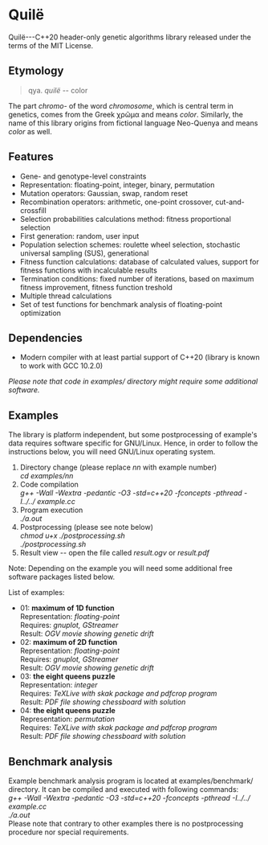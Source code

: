 # Quilë
Quilë---C++20 header-only genetic algorithms library released under the terms
of the MIT License.

## Etymology
> qya. *quilë* -- color

The part *chromo-* of the word *chromosome*, which is central term in genetics,
comes from the Greek χρῶμα and means *color*. Similarly, the name of this
library origins from fictional language Neo-Quenya and means *color* as well.

## Features
- Gene- and genotype-level constraints
- Representation: floating-point, integer, binary, permutation
- Mutation operators: Gaussian, swap, random reset
- Recombination operators: arithmetic, one-point crossover, cut-and-crossfill
- Selection probabilities calculations method: fitness proportional selection
- First generation: random, user input
- Population selection schemes: roulette wheel selection, stochastic universal
  sampling (SUS), generational
- Fitness function calculations: database of calculated values, support for
  fitness functions with incalculable results
- Termination conditions: fixed number of iterations, based on maximum fitness
  improvement, fitness function treshold
- Multiple thread calculations
- Set of test functions for benchmark analysis of floating-point optimization

## Dependencies
- Modern compiler with at least partial support of C++20 (library is known to
  work with GCC 10.2.0)

*Please note that code in examples/ directory might require some additional
software.*

## Examples
The library is platform independent, but some postprocessing of example's data
requires software specific for GNU/Linux. Hence, in order to follow the
instructions below, you will need GNU/Linux operating system.

1. Directory change (please replace *nn* with example number)  
    *cd examples/nn*
2. Code compilation  
    *g++ -Wall -Wextra -pedantic -O3 -std=c++20 -fconcepts -pthread -I../../
    example.cc*
3. Program execution  
    *./a.out*
4. Postprocessing (please see note below)  
    *chmod u+x ./postprocessing.sh*  
    *./postprocessing.sh*
5. Result view -- open the file called *result.ogv* or *result.pdf*

Note: Depending on the example you will need some additional free software
packages listed below.

List of examples:

- 01: **maximum of 1D function**  
Representation: *floating-point*  
Requires: *gnuplot, GStreamer*  
Result: *OGV movie showing genetic drift*
- 02: **maximum of 2D function**  
Representation: *floating-point*  
Requires: *gnuplot, GStreamer*  
Result: *OGV movie showing genetic drift*
- 03: **the eight queens puzzle**  
Representation: *integer*  
Requires: *TeXLive with skak package and pdfcrop program*  
Result: *PDF file showing chessboard with solution*
- 04: **the eight queens puzzle**  
Representation: *permutation*  
Requires: *TeXLive with skak package and pdfcrop program*  
Result: *PDF file showing chessboard with solution*

## Benchmark analysis
Example benchmark analysis program is located at examples/benchmark/ directory.
It can be compiled and executed with following commands:  
    *g++ -Wall -Wextra -pedantic -O3 -std=c++20 -fconcepts -pthread -I../../
    example.cc*  
    *./a.out*  
Please note that contrary to other examples there is no postprocessing procedure
nor special requirements.

